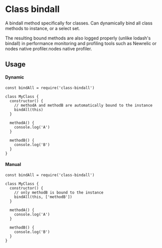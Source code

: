 # Class bindall

A bindall method specifically for classes.  Can dynamically bind all class methods to instance, or a select set.  

The resulting bound methods are also logged properly (unlike lodash's bindall) in performance monitoring and profiling tools such as Newrelic or nodes native profiler.nodes native profiler.

## Usage

#### Dynamic

```
const bindAll = require('class-bindall')

class MyClass {
  constructor() {
    // methodA and methodB are automatically bound to the instance
    bindAll(this)
  }

  methodA() {
    console.log('A')
  }

  methodB() {
    console.log('B')
  }
}

```

#### Manual

```
const bindAll = require('class-bindall')

class MyClass {
  constructor() {
    // only methodB is bound to the instance
    bindAll(this, ['methodB'])
  }

  methodA() {
    console.log('A')
  }

  methodB() {
    console.log('B')
  }
}
```
